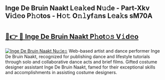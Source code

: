 ## Inge De Bruin Naakt L𝚎a𝚔ed N𝚞𝚍e - Part-Xkv Vi𝚍𝚎o P𝚑𝚘tos - H𝚘𝚝 O𝚗𝚕yf𝚊ns L𝚎a𝚔s sM70A

# <h2><a href="http://kf9cwni.oniu.top/?m=Inge+De+Bruin+Naakt">🔗👉 🔴 Inge De Bruin Naakt P𝚑ot𝚘𝚜 V𝚒d𝚎o</a></h2>

[![Inge De Bruin Naakt Nu𝚍e𝚜](https://i.imgur.com/0qMVB7G.gif)](http://kf9cwni.oniu.top/?m=Inge+De+Bruin+Naakt)
Web-based artist and dance performer Inge De Bruin Naakt, recognized for publishing dance and lifestyle tutorials through solo and collaborative dance acts and brief films. Gifted costume designer assistant Inge De Bruin Naakt, famed for their exceptional skills and accomplishments in assisting costume designers.  
